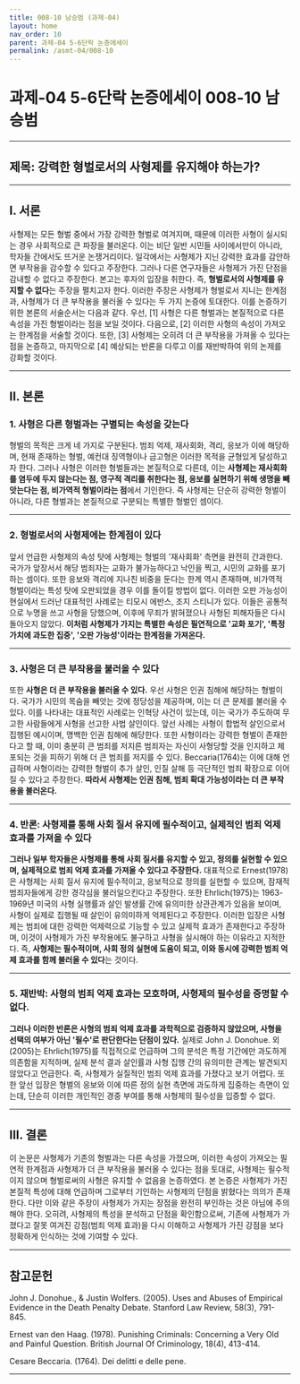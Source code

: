 ```yaml
---
title: 008-10 남승범 (과제-04)
layout: home
nav_order: 10
parent: 과제-04 5-6단락 논증에세이
permalink: /asmt-04/008-10
---
```


# 과제-04 5-6단락 논증에세이 008-10 남승범 

---

## 제목: 강력한 형벌로서의 사형제를 유지해야 하는가?

---

## I. 서론

사형제는 모든 형벌 중에서 가장 강력한 형벌로 여겨지며, 때문에 이러한 사형이 실시되는 경우 사회적으로 큰 파장을 불러온다. 이는 비단 일반 시민들 사이에서만이 아니라, 학자들 간에서도 뜨거운 논쟁거리이다. 일각에서는 사형제가 지닌 강력한 효과를 감안하면 부작용을 감수할 수 있다고 주장한다. 그러나 다른 연구자들은 사형제가 가진 단점을 감내할 수 없다고 주장한다. 본고는 후자의 입장을 취한다. 즉, **형벌로서의 사형제를 유지할 수 없다**는 주장을 펼치고자 한다. 이러한 주장은 사형제가 형벌로서 지니는 한계점과, 사형제가 더 큰 부작용을 불러올 수 있다는 두 가지 논증에 토대한다. 이를 논증하기 위한 본론의 서술순서는 다음과 같다. 우선, [1] 사형은 다른 형벌과는 본질적으로 다른 속성을 가진 형벌이라는 점을 보일 것이다. 다음으로, [2] 이러한 사형의 속성이 가져오는 한계점을 서술할 것이다. 또한, [3] 사형제는 오히려 더 큰 부작용을 가져올 수 있다는 점을 논증하고, 마지막으로 [4] 예상되는 반론을 다루고 이를 재반박하여 위의 논제를 강화할 것이다.

---

## II. 본론

### 1. 사형은 다른 형벌과는 구별되는 속성을 갖는다

형벌의 목적은 크게 네 가지로 구분된다. 범죄 억제, 재사회화, 격리, 응보가 이에 해당하며, 현재 존재하는 형벌, 예컨대 징역형이나 금고형은 이러한 목적을 균형있게 달성하고자 한다. 그러나 사형은 이러한 형벌들과는 본질적으로 다른데, 이는 **사형제는 재사회화를 염두에 두지 않는다는 점, 영구적 격리를 취한다는 점, 응보를 실현하기 위해 생명을 빼앗는다는 점, 비가역적 형벌이라는 점**에서 기인한다. 즉 사형제는 단순히 강력한 형벌이 아니라, 다른 형벌과는 본질적으로 구분되는 특별한 형벌인 셈이다.

---

### 2. 형벌로서의 사형제에는 한계점이 있다

앞서 언급한 사형제의 속성 탓에 사형제는 형벌의 '재사회화' 측면을 완전히 간과한다. 국가가 앞장서서 해당 범죄자는 교화가 불가능하다고 낙인을 찍고, 시민의 교화를 포기하는 셈이다. 또한 응보와 격리에 지나친 비중을 둔다는 한계 역시 존재하며, 비가역적 형벌이라는 특성 탓에 오판되었을 경우 이를 돌이킬 방법이 없다. 이러한 오판 가능성이 현실에서 드러난 대표적인 사례로는 티모시 에반스, 조지 스티니가 있다. 이들은 공통적으로 누명을 쓰고 사형을 당했으며, 이후에 무죄가 밝혀졌으나 사형된 피해자들은 다시 돌아오지 않았다. **이처럼 사형제가 가지는 특별한 속성은 필연적으로 '교화 포기', '특정 가치에 과도한 집중', '오판 가능성'이라는 한계점을 가져온다.**

---

### 3. 사형은 더 큰 부작용을 불러올 수 있다

또한 **사형은 더 큰 부작용을 불러올 수 있다.** 우선 사형은 인권 침해에 해당하는 형벌이다. 국가가 시민의 목숨을 빼앗는 것에 정당성을 제공하며, 이는 더 큰 문제를 불러올 수 있다. 이를 나타내는 대표적인 사례로는 인혁당 사건이 있는데, 이는 국가가 주도하여 무고한 사람들에게 사형을 선고한 사법 살인이다. 앞선 사례는 사형이 합법적 살인으로서 집행된 예시이며, 명백한 인권 침해에 해당한다. 또한 사형이라는 강력한 형벌이 존재한다고 할 때, 이미 충분히 큰 범죄를 저지른 범죄자는 자신이 사형당할 것을 인지하고 체포되는 것을 피하기 위해 더 큰 범죄를 저지를 수 있다. Beccaria(1764)는 이에 대해 언급하며 사형이라는 강력한 형벌이 추가 살인, 인질 살해 등 극단적인 범죄 확장으로 이어질 수 있다고 주장한다. **따라서 사형제는 인권 침해, 범죄 확대 가능성이라는 더 큰 부작용을 불러온다.**

---

### 4. 반론: 사형제를 통해 사회 질서 유지에 필수적이고, 실제적인 범죄 억제 효과를 가져올 수 있다

**그러나 일부 학자들은 사형제를 통해 사회 질서를 유지할 수 있고, 정의를 실현할 수 있으며, 실제적으로 범죄 억제 효과를 가져올 수 있다고 주장한다.** 대표적으로 Ernest(1978)은 사형제는 사회 질서 유지에 필수적이고, 응보적으로 정의를 실현할 수 있으며, 잠재적 범죄자들에게 강한 경각심을 불러일으킨다고 주장한다. 또한 Ehrlich(1975)는 1963-1969년 미국의 사형 실행률과 살인 발생률 간에 유의미한 상관관계가 있음을 보이며, 사형이 실제로 집행될 때 살인이 유의미하게 억제된다고 주장한다. 이러한 입장은 사형제는 범죄에 대한 강력한 억제력으로 기능할 수 있고 실제적 효과가 존재한다고 주장하며, 이것이 사형제가 가진 부작용에도 불구하고 사형을 실시해야 하는 이유라고 지적한다. 즉, **사형제는 필수적이며, 사회 정의 실현에 도움이 되고, 이와 동시에 강력한 범죄 억제 효과를 함께 불러올 수 있다**는 것이다.

---

### 5. 재반박: 사형의 범죄 억제 효과는 모호하며, 사형제의 필수성을 증명할 수 없다.

**그러나 이러한 반론은 사형의 범죄 억제 효과를 과학적으로 검증하지 않았으며, 사형을 선택의 여부가 아닌 '필수'로 판단한다는 단점이 있다.** 실제로 John J. Donohue. 외(2005)는 Ehrlich(1975)를 직접적으로 언급하며 그의 분석은 특정 기간에만 과도하게 의존함을 지적하며, 실제 분석 결과 살인률과 사형 집행 간의 유의미한 관계는 발견되지 않았다고 언급한다. 즉, 사형제가 실질적인 범죄 억제 효과를 가졌다고 보기 어렵다. 또한 앞선 입장은 형벌의 응보와 이에 따른 정의 실현 측면에 과도하게 집중하는 측면이 있는데, 단순히 이러한 개인적인 경중 부여를 통해 사형제의 필수성을 입증할 수 없다. 

---

## III. 결론 

이 논문은 사형제가 기존의 형벌과는 다른 속성을 가졌으며, 이러한 속성이 가져오는 필연적 한계점과 사형제가 더 큰 부작용을 불러올 수 있다는 점을 토대로, 사형제는 필수적이지 않으며 형벌로써의 사형은 유지할 수 없음을 논증하였다. 본 논증은 사형제가 가진 본질적 특성에 대해 언급하며 그로부터 기인하는 사형제의 단점을 밝혔다는 의의가 존재한다. 다만 이와 같은 주장이 사형제가 가지는 장점을 완전히 부인하는 것은 아님에 주의해야 한다. 오히려, 사형제의 특성을 분석하고 단점을 확인함으로써, 기존에 사형제가 가졌다고 잘못 여겨진 강점(범죄 억제 효과)을 다시 이해하고 사형제가 가진 강점을 보다 정확하게 인식하는 것에 기여할 수 있다.

---

## 참고문헌

John J. Donohue., & Justin Wolfers. (2005). Uses and Abuses of Empirical Evidence in the Death Penalty Debate. Stanford Law Review, 58(3), 791-845.

Ernest van den Haag. (1978). Punishing Criminals: Concerning a Very Old and Painful Question. British Journal Of Criminology, 18(4), 413-414.

Cesare Beccaria. (1764). Dei delitti e delle pene.

---